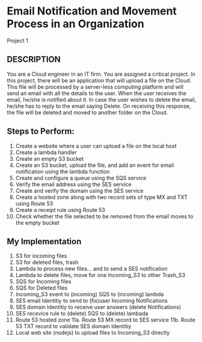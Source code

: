 # Email Notification and Movement Process in an Organization
Project 1 

## DESCRIPTION

You are a Cloud engineer in an IT firm. You are assigned  a critical project.
In this project, there will be an application that will upload a file on the Cloud. 
This file will be processed by a server-less computing platform and will send an email with all the details to the user.
When the user receives the email, he/she is notified about it. 
In case the user wishes to delete the email, he/she has to reply to the email saying Delete. 
On receiving this response, the file will be deleted and moved to another folder on the Cloud.

 

## Steps to Perform:

1. Create a website where a user can upload a file on the local host
1. Create a lambda handler
1. Create an empty S3 bucket
1. Create an S3 bucket, upload the file, and add an event for email notification using the lambda function
1. Create and configure a queue using the SQS service
1. Verify the email address using the SES service
1. Create and verify the domain using the SES service
1. Create a hosted zone along with two record sets of type MX and TXT using Route 53
1. Create a receipt rule using Route 53
1. Check whether the file selected to be removed from the email moves to the empty bucket


## My Implementation
1. S3 for incoming files 
2. S3 for deleted files, trash
3. Lambda to process new files... and to send a SES notification
4. Lambda to delete files, move for one Incoming_S3 to other Trash_S3
5. SQS for Incoming files
6. SQS for Deleted files
7. Incoming_S3 event to (incoming) SQS to (incoming) lambda
8. SES email Identitiy to send to (fix)user Incoming Notifications
9. SES domain Identitiy to receive user answers (delete Notifications)
10. SES recevice rule to (delete) SQS to (delete) lambada 
11. Route 53 hosted zone
11a. Route 53 MX record to SES service
11b. Route 53 TXT record to validate SES domain Identitiy
12. Local web site (nodejs) to upload files to Incoming_S3 directly

